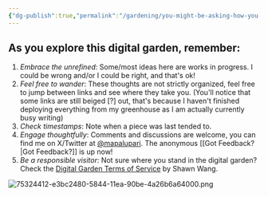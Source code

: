 ```yaml
---
{"dg-publish":true,"permalink":"/gardening/you-might-be-asking-how-you-should-use-this-site/","created":"2025-04-29T13:35:03.171+08:00","updated":"2025-04-29T13:36:36.256+08:00"}
---
```


## As you explore this digital garden, remember:
1. *Embrace the unrefined*: Some/most ideas here are works in progress. I could be wrong and/or I could be right, and that's ok!
2. *Feel free to wander*: These thoughts are not strictly organized, feel free to jump between links and see where they take you. (You'll notice that some links are still beiged [?] out, that's because I haven't finished deploying everything from my greenhouse as I am actually currently busy writing)
3. *Check timestamps*: Note when a piece was last tended to.
4. *Engage thoughtfully*: Comments and discussions are welcome, you can find me on X/Twitter at [@mapalupari](https://x.com/mapalupari). The anonymous [[Got Feedback?\|Got Feedback?]] is up now!
5. *Be a responsible visitor:* Not sure where you stand in the digital garden? Check the [Digital Garden Terms of Service](https://www.swyx.io/digital-garden-tos) by Shawn Wang.

![75324412-e3bc2480-5844-11ea-90be-4a26b6a64000.png](/img/user/Extras/Images/75324412-e3bc2480-5844-11ea-90be-4a26b6a64000.png)
